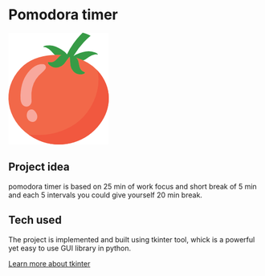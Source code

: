 # Pomodora timer
<img src="tomato.png">

## Project idea
pomodora timer is based on 25 min of work focus and short break of 5 min and each 5 intervals you could give yourself 20 min break.

## Tech used
The project is implemented and built using tkinter tool, whick is a powerful yet easy to use GUI library in python.

[Learn more about tkinter](https://docs.python.org/3/library/tkinter.html)